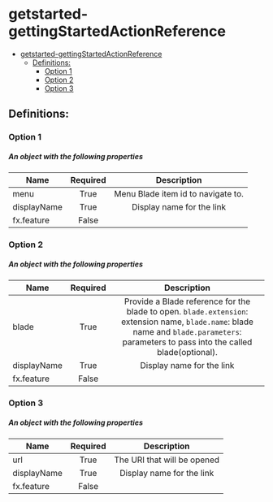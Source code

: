 <a name="getstarted-gettingstartedactionreference"></a>
# getstarted-gettingStartedActionReference
* [getstarted-gettingStartedActionReference](#getstarted-gettingstartedactionreference)
    * [Definitions:](#getstarted-gettingstartedactionreference-definitions)
        * [Option 1](#getstarted-gettingstartedactionreference-definitions-option-1)
        * [Option 2](#getstarted-gettingstartedactionreference-definitions-option-2)
        * [Option 3](#getstarted-gettingstartedactionreference-definitions-option-3)

<a name="getstarted-gettingstartedactionreference-definitions"></a>
## Definitions:
<a name="getstarted-gettingstartedactionreference-definitions-option-1"></a>
### Option 1
<a name="getstarted-gettingstartedactionreference-definitions-option-1-an-object-with-the-following-properties"></a>
##### An object with the following properties
| Name | Required | Description
| ---|:--:|:--:|
|menu|True|Menu Blade item id to navigate to.
|displayName|True|Display name for the link
|fx.feature|False|
<a name="getstarted-gettingstartedactionreference-definitions-option-2"></a>
### Option 2
<a name="getstarted-gettingstartedactionreference-definitions-option-2-an-object-with-the-following-properties-1"></a>
##### An object with the following properties
| Name | Required | Description
| ---|:--:|:--:|
|blade|True|Provide a Blade reference for the blade to open. <code>blade.extension</code>: extension name,  <code>blade.name</code>: blade name and <code>blade.parameters</code>: parameters to pass into the called blade(optional).
|displayName|True|Display name for the link
|fx.feature|False|
<a name="getstarted-gettingstartedactionreference-definitions-option-3"></a>
### Option 3
<a name="getstarted-gettingstartedactionreference-definitions-option-3-an-object-with-the-following-properties-2"></a>
##### An object with the following properties
| Name | Required | Description
| ---|:--:|:--:|
|url|True|The URI that will be opened
|displayName|True|Display name for the link
|fx.feature|False|
